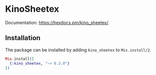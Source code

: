 # KinoSheetex

Documentation: <https://hexdocs.pm/kino_sheetex/>.

## Installation

The package can be installed by adding `kino_sheetex` to `Mix.install/2`.

```elixir
Mix.install([
  {:kino_sheetex, "~> 0.3.0"}
])
```
